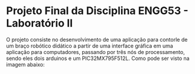 # Projeto Final da Disciplina ENGG53 - Laboratório II
O projeto consiste no desenvolvimento de uma aplicação para contorle de um braço robótico didático a partir de uma interface gráfica em uma aplicação para computadores, passando por três nós de processamento, sendo eles dois arduinos e um PIC32MX795F512L. Como pode ser visto na imagem abaixo:


